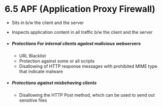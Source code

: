 # 6.5 APF (Application Proxy Firewall)
- Sits in b/w the client and the server
- Inspects application content in all traffic b/w the client and the server

- ##### Protections For internal clients against malicious webservers
	- URL Blacklist
	- Protection against some or all scripts
	- Disallowing of HTTP response messages with prohibited MIME type that indicate malware
- ##### Protections against misbehaving clients
	- Disallowing the HTTP Post method, which can be used to send out sensitive files